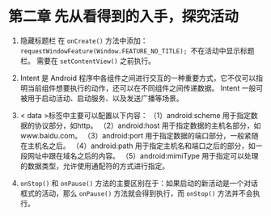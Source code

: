 # 第二章 先从看得到的入手，探究活动

1. 隐藏标题栏
   在 `onCreate()` 方法中添加：
   `requestWindowFeature(Window.FEATURE_NO_TITLE); `不在活动中显示标题栏。
   需要在 `setContentView()` 之前执行。

2. Intent 是 Android 程序中各组件之间进行交互的一种重要方式，它不仅可以指明当前组件想要执行的动作，还可以在不同组件之间传递数据。 Intent 一般可被用于启动活动、启动服务、以及发送广播等场景。

3. < data >标签中主要可以配置以下内容：
  （1）android:scheme
    用于指定数据的协议部分，如http。
  （2）android:host
    用于指定数据的主机名部分，如www.baidu.com。
  （3）android:port
    用于指定数据的端口部分，一般紧随在主机名之后。
  （4）android:path
    用于指定主机名和端口之后的部分，如一段网址中跟在域名之后的内容。
  （5）android:mimiType
    用于指定可以处理的数据类型，允许使用通配符的方式进行指定。

4. `onStop()` 和 `onPause()` 方法的主要区别在于：如果启动的新活动是一个对话框式的活动，那么 `onPause()` 方法就会得到执行，而 `onStop()` 方法并不会执行。


